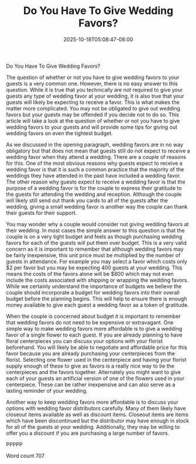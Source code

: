 ﻿---
title: "Do You Have To Give Wedding Favors?"
date: 2025-10-18T05:08:47-08:00
description: "Wedding Favors txt Tips for Web Success"
featured_image: "/images/Wedding Favors txt.jpg"
tags: ["Wedding Favors txt"]
---

Do You Have To Give Wedding Favors?

The question of whether or not you have to give wedding favors to your guests is a very common one. However, there is no easy answer to this question. While it is true that you technically are not required to give your guests any type of wedding favor at your wedding, it is also true that your guests will likely be expecting to receive a favor. This is what makes the matter more complicated. You may not be obligated to give out wedding favors but your guests may be offended if you decide not to do so. This article will take a look at the question of whether or not you have to give wedding favors to your guests and will provide some tips for giving out wedding favors on even the tightest budget.

As we discussed in the opening paragraph, wedding favors are in no way obligatory but that does not mean that guests still do not expect to receive a wedding favor when they attend a wedding. There are a couple of reasons for this. One of the most obvious reasons why guests expect to receive a wedding favor is that it is such a common practice that the majority of the weddings they have attended in the past have included a wedding favor. The other reason why guests expect to receive a wedding favor is that the purpose of a wedding favor is for the couple to express their gratitude to the guests for attending the wedding and reception. Although the couple will likely still send out thank you cards to all of the guests after the wedding, giving a small wedding favor is another way the couple can thank their guests for their support.

You may wonder why a couple would consider not giving wedding favors at their wedding. In most cases the simple answer to this question is that the couple is on a very tight budget and feels as though purchasing wedding favors for each of the guests will put them over budget. This is a very valid concern as it is important to remember that although wedding favors may be fairly inexpensive, this unit price must be multiplied by the number of guests in attendance. For example you may select a favor which costs only $2 per favor but you may be expecting 400 guests at your wedding. This means the costs of the favors alone will be $800 which may not even include the costs associated with shipping or wrapping the wedding favors. While we certainly understand the importance of budgets we believe the couple should incorporate a budget for wedding favors into their overall budget before the planning begins. This will help to ensure there is enough money available to give each guest a wedding favor as a token of gratitude.

When the couple is concerned about budget it is important to remember that wedding favors do not need to be expensive or extravagant. One simple way to make wedding favors more affordable is to give a wedding favor of a single flower to each guest. If you are already planning to have floral centerpieces you can discuss your options with your florist beforehand. You will likely be able to negotiate and affordable price for this favor because you are already purchasing your centerpieces from the florist. Selecting one flower used in the centerpiece and having your florist supply enough of these to give as favors is a really nice way to tie the centerpieces and the favors together. Alternately you might want to give each of your guests an artificial version of one of the flowers used in your centerpiece. These can be rather inexpensive and can also serve as a lasting reminder of your wedding.

Another way to keep wedding favors more affordable is to discuss your options with wedding favor distributors carefully. Many of them likely have closeout items available as well as discount items. Closeout items are items which have been discontinued but the distributor may have enough in stock for all of the guests at your wedding. Additionally, they may be willing to offer you a discount if you are purchasing a large number of favors. 

PPPPP

Word count 707

